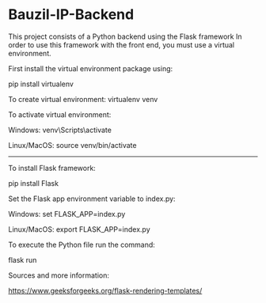 # Bauzil-IP-Backend
This project consists of a Python backend using the Flask framework
In order to use this framework with the front end, you must use a virtual environment.

First install the virtual environment package using:

pip install virtualenv



To create virtual environment:
virtualenv venv



To activate virtual environment:

Windows: venv\Scripts\activate

Linux/MacOS: source venv/bin/activate
____________________________________________________________
To install Flask framework:

pip install Flask



Set the Flask app environment variable to index.py:

Windows: set FLASK_APP=index.py

Linux/MacOS: export FLASK_APP=index.py



To execute the Python file run the command:

flask run 



Sources and more information:

https://www.geeksforgeeks.org/flask-rendering-templates/
